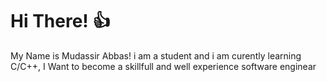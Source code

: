 # Hi There! 👍
<p>My Name is Mudassir Abbas! i am a student and i am curently learning C/C++, I Want to become a skillfull and well experience software enginear</p>
